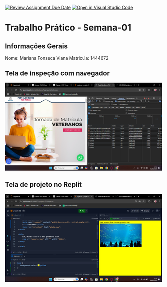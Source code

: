 [![Review Assignment Due Date](https://classroom.github.com/assets/deadline-readme-button-22041afd0340ce965d47ae6ef1cefeee28c7c493a6346c4f15d667ab976d596c.svg)](https://classroom.github.com/a/fWV9gbnp)
[![Open in Visual Studio Code](https://classroom.github.com/assets/open-in-vscode-2e0aaae1b6195c2367325f4f02e2d04e9abb55f0b24a779b69b11b9e10269abc.svg)](https://classroom.github.com/online_ide?assignment_repo_id=18379322&assignment_repo_type=AssignmentRepo)
# Trabalho Prático - Semana-01

## Informações Gerais
Nome: Mariana Fonseca Viana
Matricula: 1444672

## Tela de inspeção com navegador
<img src="tela portal do aluno puc .png">

## Tela de projeto no Replit
<img src="tela primeiro site repl.it.png">
